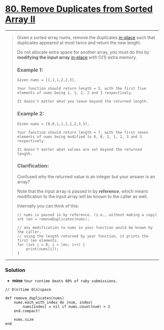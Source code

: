 # [80. Remove Duplicates from Sorted Array II](https://leetcode.com/problems/remove-duplicates-from-sorted-array-ii/)

---

> Given a sorted array nums, remove the duplicates [in-place](https://en.wikipedia.org/wiki/In-place_algorithm) such that duplicates appeared at most twice and return the new length.
>
> Do not allocate extra space for another array, you must do this by **modifying the input array** [in-place](https://en.wikipedia.org/wiki/In-place_algorithm) with O(1) extra memory.
>
> ### Example 1:
> ```
> Given nums = [1,1,1,2,2,3],
>
> Your function should return length = 5, with the first five elements of nums being 1, 1, 2, 2 and 3 respectively.
>
> It doesn't matter what you leave beyond the returned length.
> ```
>
> ### Example 2:
> ```
> Given nums = [0,0,1,1,1,1,2,3,3],
>
> Your function should return length = 7, with the first seven elements of nums being modified to 0, 0, 1, 1, 2, 3 and 3 respectively.
>
> It doesn't matter what values are set beyond the returned length.
> ```
>
> ### Clarification:
>
> Confused why the returned value is an integer but your answer is an array?
>
> Note that the input array is passed in by **reference**, which means modification to the input array will be known to the caller as well.
>
> Internally you can think of this:
> ```
> // nums is passed in by reference. (i.e., without making a copy)
> int len = removeDuplicates(nums);
>
> // any modification to nums in your function would be known by the caller.
> // using the length returned by your function, it prints the first len elements.
> for (int i = 0; i < len; i++) {
>     print(nums[i]);
> }
> ```

---

### Solution
* **mine**  `Your runtime beats 60% of ruby submissions.`
```
// O(n)time O(n)space

def remove_duplicates(nums)
    nums.each_with_index do |num, index|
        nums[index] = nil if nums.count(num) > 2
    end.compact!

    nums.size
end
```